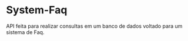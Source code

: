 # System-Faq
API feita para realizar consultas em um banco de dados voltado para um sistema de Faq.

